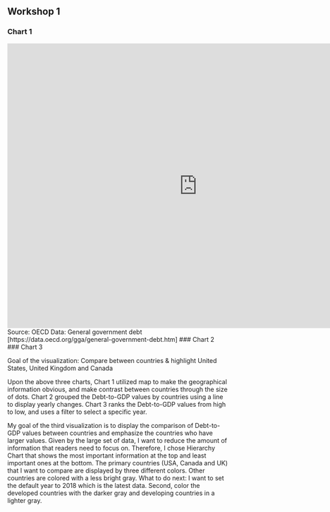 
## Workshop 1
### Chart 1
<iframe src="https://data.oecd.org/chart/61Rz" width="860" height="645" style="border: 0" mozallowfullscreen="true" webkitallowfullscreen="true" allowfullscreen="true"><a href="https://data.oecd.org/chart/61Rz" target="_blank">OECD Chart: General government debt, Total, % of GDP, Annual, 2018</a></iframe>
Source: OECD Data: General government debt [https://data.oecd.org/gga/general-government-debt.htm]
### Chart 2
<div class="flourish-embed flourish-chart" data-src="visualisation/3191748" data-url="https://flo.uri.sh/visualisation/3191748/embed"><script src="https://public.flourish.studio/resources/embed.js"></script></div>
### Chart 3
<div class="flourish-embed flourish-hierarchy" data-src="visualisation/3191984" data-url="https://flo.uri.sh/visualisation/3191984/embed"><script src="https://public.flourish.studio/resources/embed.js"></script></div>

Goal of the visualization: Compare between countries & highlight United States, United Kingdom and Canada

Upon the above three charts, Chart 1 utilized map to make the geographical information obvious, and make contrast between countries through the size of dots. Chart 2 grouped the Debt-to-GDP values by countries using a line to display yearly changes. Chart 3 ranks the Debt-to-GDP values from high to low, and uses a filter to select a specific year.

My goal of the third visualization is to display the comparison of Debt-to-GDP values between countries and emphasize the countries who have larger values. Given by the large set of data, I want to reduce the amount of information that readers need to focus on. Therefore, I chose Hierarchy Chart that shows the most important information at the top and least important ones at the bottom. The primary countries (USA, Canada and UK) that I want to compare are displayed by three different colors. Other countries are colored with a less bright gray. What to do next: I want to set the default year to 2018 which is the latest data. Second, color the developed countries with the darker gray and developing countries in a lighter gray.
<div class="flourish-embed flourish-hierarchy" data-src="visualisation/3304643" data-url="https://flo.uri.sh/visualisation/3304643/embed"><script src="https://public.flourish.studio/resources/embed.js"></script></div>
